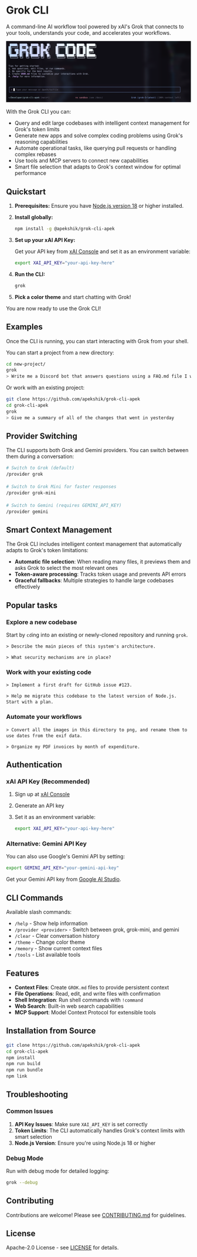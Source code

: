 # Grok CLI

A command-line AI workflow tool powered by xAI's Grok that connects to your tools, understands your code, and accelerates your workflows.

![Grok CLI Screenshot](./docs/assets/grok-cli-screenshot.png)

With the Grok CLI you can:

- Query and edit large codebases with intelligent context management for Grok's token limits
- Generate new apps and solve complex coding problems using Grok's reasoning capabilities
- Automate operational tasks, like querying pull requests or handling complex rebases
- Use tools and MCP servers to connect new capabilities
- Smart file selection that adapts to Grok's context window for optimal performance

## Quickstart

1. **Prerequisites:** Ensure you have [Node.js version 18](https://nodejs.org/en/download) or higher installed.

2. **Install globally:**

   ```bash
   npm install -g @apekshik/grok-cli-apek
   ```

3. **Set up your xAI API Key:**

   Get your API key from [xAI Console](https://console.x.ai/) and set it as an environment variable:

   ```bash
   export XAI_API_KEY="your-api-key-here"
   ```

4. **Run the CLI:**

   ```bash
   grok
   ```

5. **Pick a color theme** and start chatting with Grok!

You are now ready to use the Grok CLI!

## Examples

Once the CLI is running, you can start interacting with Grok from your shell.

You can start a project from a new directory:

```sh
cd new-project/
grok
> Write me a Discord bot that answers questions using a FAQ.md file I will provide
```

Or work with an existing project:

```sh
git clone https://github.com/apekshik/grok-cli-apek
cd grok-cli-apek
grok
> Give me a summary of all of the changes that went in yesterday
```

## Provider Switching

The CLI supports both Grok and Gemini providers. You can switch between them during a conversation:

```bash
# Switch to Grok (default)
/provider grok

# Switch to Grok Mini for faster responses
/provider grok-mini

# Switch to Gemini (requires GEMINI_API_KEY)
/provider gemini
```

## Smart Context Management

The Grok CLI includes intelligent context management that automatically adapts to Grok's token limitations:

- **Automatic file selection**: When reading many files, it previews them and asks Grok to select the most relevant ones
- **Token-aware processing**: Tracks token usage and prevents API errors
- **Graceful fallbacks**: Multiple strategies to handle large codebases effectively

## Popular tasks

### Explore a new codebase

Start by `cd`ing into an existing or newly-cloned repository and running `grok`.

```text
> Describe the main pieces of this system's architecture.
```

```text
> What security mechanisms are in place?
```

### Work with your existing code

```text
> Implement a first draft for GitHub issue #123.
```

```text
> Help me migrate this codebase to the latest version of Node.js. Start with a plan.
```

### Automate your workflows

```text
> Convert all the images in this directory to png, and rename them to use dates from the exif data.
```

```text
> Organize my PDF invoices by month of expenditure.
```

## Authentication

### xAI API Key (Recommended)

1. Sign up at [xAI Console](https://console.x.ai/)
2. Generate an API key
3. Set it as an environment variable:

   ```bash
   export XAI_API_KEY="your-api-key-here"
   ```

### Alternative: Gemini API Key

You can also use Google's Gemini API by setting:

```bash
export GEMINI_API_KEY="your-gemini-api-key"
```

Get your Gemini API key from [Google AI Studio](https://aistudio.google.com/apikey).

## CLI Commands

Available slash commands:

- `/help` - Show help information
- `/provider <provider>` - Switch between grok, grok-mini, and gemini
- `/clear` - Clear conversation history
- `/theme` - Change color theme
- `/memory` - Show current context files
- `/tools` - List available tools

## Features

- **Context Files**: Create `GROK.md` files to provide persistent context
- **File Operations**: Read, edit, and write files with confirmation
- **Shell Integration**: Run shell commands with `!command`
- **Web Search**: Built-in web search capabilities
- **MCP Support**: Model Context Protocol for extensible tools

## Installation from Source

```bash
git clone https://github.com/apekshik/grok-cli-apek
cd grok-cli-apek
npm install
npm run build
npm run bundle
npm link
```

## Troubleshooting

### Common Issues

1. **API Key Issues**: Make sure `XAI_API_KEY` is set correctly
2. **Token Limits**: The CLI automatically handles Grok's context limits with smart selection
3. **Node.js Version**: Ensure you're using Node.js 18 or higher

### Debug Mode

Run with debug mode for detailed logging:

```bash
grok --debug
```

## Contributing

Contributions are welcome! Please see [CONTRIBUTING.md](./CONTRIBUTING.md) for guidelines.

## License

Apache-2.0 License - see [LICENSE](./LICENSE) for details.